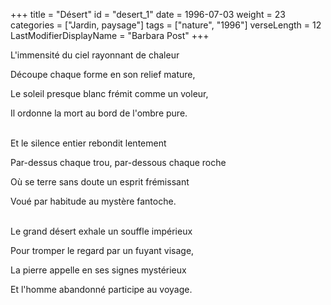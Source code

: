 +++
title = "Désert"
id = "desert_1"
date = 1996-07-03
weight = 23
categories = ["Jardin, paysage"]
tags = ["nature", "1996"]
verseLength = 12
LastModifierDisplayName = "Barbara Post"
+++

L'immensité du ciel rayonnant de chaleur

Découpe chaque forme en son relief mature,

Le soleil presque blanc frémit comme un voleur,

Il ordonne la mort au bord de l'ombre pure.

 \
Et le silence entier rebondit lentement

Par-dessus chaque trou, par-dessous chaque roche

Où se terre sans doute un esprit frémissant

Voué par habitude au mystère fantoche.

 \
Le grand désert exhale un souffle impérieux

Pour tromper le regard par un fuyant visage,

La pierre appelle en ses signes mystérieux

Et l'homme abandonné participe au voyage.
